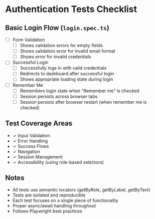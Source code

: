 # Authentication Tests Checklist

## Basic Login Flow (`login.spec.ts`)
- [ ] Form Validation
  - [ ] Shows validation errors for empty fields
  - [ ] Shows validation error for invalid email format
  - [ ] Shows error for invalid credentials
- [ ] Successful Login
  - [ ] Successfully logs in with valid credentials
  - [ ] Redirects to dashboard after successful login
  - [ ] Shows appropriate loading state during login
- [ ] Remember Me
  - [ ] Remembers login state when "Remember me" is checked
  - [ ] Session persists across browser tabs
  - [ ] Session persists after browser restart (when remember me is checked)

## Test Coverage Areas
- ✓ Input Validation
- ✓ Error Handling
- ✓ Success Flows
- ✓ Navigation
- ✓ Session Management
- ✓ Accessibility (using role-based selectors)

## Notes
- All tests use semantic locators (getByRole, getByLabel, getByText)
- Tests are isolated and reproducible
- Each test focuses on a single piece of functionality
- Proper async/await handling throughout
- Follows Playwright best practices 